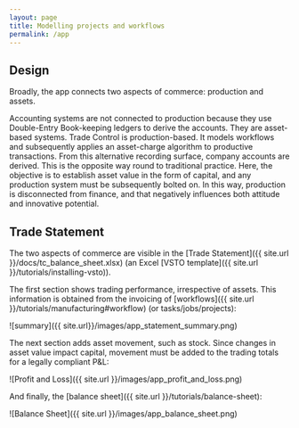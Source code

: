 ```yaml
---
layout: page
title: Modelling projects and workflows
permalink: /app
---
```


## Design

Broadly, the app connects two aspects of commerce: production and assets.

Accounting systems are not connected to production because they use Double-Entry Book-keeping ledgers to derive the accounts. They are asset-based systems. Trade Control is production-based. It models workflows and subsequently applies an asset-charge algorithm to productive transactions. From this alternative recording surface, company accounts are derived. This is the opposite way round to traditional practice. Here, the objective is to establish asset value in the form of capital, and any production system must be subsequently bolted on. In this way, production is disconnected from finance, and that negatively influences both attitude and innovative potential.

## Trade Statement

The two aspects of commerce are visible in the [Trade Statement]({{ site.url }}/docs/tc_balance_sheet.xlsx) (an Excel [VSTO template]({{ site.url }}/tutorials/installing-vsto)).

The first section shows trading performance, irrespective of assets. This information is obtained from the invoicing of [workflows]({{ site.url }}/tutorials/manufacturing#workflow) (or tasks/jobs/projects):

![summary]({{ site.url}}/images/app_statement_summary.png)

The next section adds asset movement, such as stock. Since changes in asset value impact capital, movement must be added to the trading totals for a legally compliant P&L:

![Profit and Loss]({{ site.url }}/images/app_profit_and_loss.png)

And finally, the [balance sheet]({{ site.url }}/tutorials/balance-sheet):

![Balance Sheet]({{ site.url }}/images/app_balance_sheet.png)


